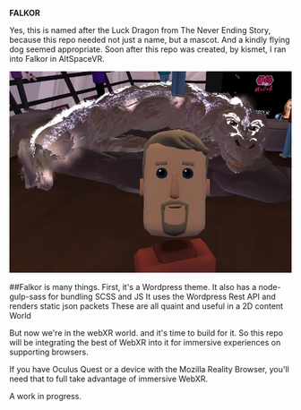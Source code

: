 **FALKOR**

Yes, this is named after the Luck Dragon from The Never Ending Story, because this repo needed not just a name, but a mascot.
And a kindly flying dog seemed appropriate. Soon after this repo was created, by kismet, I ran into Falkor in AltSpaceVR.

![Image of Falkor](https://github.com/powersimple/falkor/blob/master/images/logo/falkor.jpg)

##Falkor is many things. 
First, it's a Wordpress theme.
It also has a node-gulp-sass for bundling SCSS and JS
It uses the Wordpress Rest API and renders static json packets
These are all quaint and useful in a 2D content World

But now we're in the webXR world. and it's time to build for it.
So this repo will be integrating the best of WebXR into it for immersive experiences on supporting browsers.

If you have Oculus Quest or a device with the Mozilla Reality Browser, you'll need that to full take advantage of immersive WebXR. 

A work in progress.
